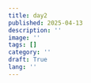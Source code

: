 ```yaml
---
title: day2
published: 2025-04-13
description: ''
image: ''
tags: []
category: ''
draft: True 
lang: ''
---
```

